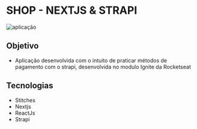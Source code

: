 # SHOP - NEXTJS & STRAPI


![aplicação](https://user-images.githubusercontent.com/78116908/202904708-6cf5ff0e-ff68-4929-818a-91544499362d.png)


## Objetivo


- Aplicação desenvolvida com o intuito de praticar métodos de pagamento com o strapi, desenvolvida no modulo Ignite da Rocketseat


## Tecnologias


- Stitches
- Nextjs
- ReactJs
- Strapi



